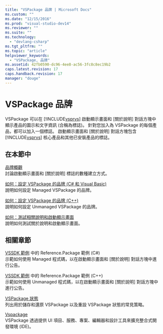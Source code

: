 ```yaml
---
title: "VSPackage 品牌 | Microsoft Docs"
ms.custom: ""
ms.date: "12/15/2016"
ms.prod: "visual-studio-dev14"
ms.reviewer: ""
ms.suite: ""
ms.technology: 
  - "devlang-csharp"
ms.tgt_pltfrm: ""
ms.topic: "article"
helpviewer_keywords: 
  - "VSPackage, 品牌"
ms.assetid: 42fb0590-dc96-4ee8-ac56-3fc8c8ec19b2
caps.latest.revision: 17
caps.handback.revision: 17
manager: "douge"
---
```

# VSPackage 品牌
VSPackage 可以在 [!INCLUDE[vsprvs](../assembler/masm/includes/vsprvs_md.md)] 啟動顯示畫面和 \[關於說明\] 對話方塊中顯示產品的圖示和文字資訊 \(合稱為標誌\)。 針對您加入為 VSPackage 的每個產品，都可以加入一個標誌。 啟動顯示畫面和 \[關於說明\] 對話方塊包含 [!INCLUDE[vsprvs](../assembler/masm/includes/vsprvs_md.md)] 核心產品和其他已安裝產品的標誌。  
  
## 在本節中  
 [品牌概觀](../misc/branding-overview.md)  
 討論啟動顯示畫面和 \[關於說明\] 標誌的數種建立方式。  
  
 [如何：設定 VSPackage 的品牌 \(C\# 和 Visual Basic\)](../misc/how-to-brand-a-vspackage-csharp-and-visual-basic.md)  
 說明如何設定 Managed VSPackage 的品牌。  
  
 [如何：設定 VSPackage 的品牌 \(C\+\+\)](../misc/how-to-brand-a-vspackage-cpp.md)  
 說明如何設定 Unmanaged VSPackage 的品牌。  
  
 [如何：測試相關說明和啟動顯示畫面](../misc/how-to-test-the-help-about-and-splash-screens.md)  
 說明如何測試關於說明和啟動顯示畫面。  
  
## 相關章節  
 [VSSDK 範例](../misc/vssdk-samples.md) 中的 Reference.Package 範例 \(C\#\)  
 示範如何使用 Managed 程式碼，以在啟動顯示畫面和 \[關於說明\] 對話方塊中進行公告。  
  
 [VSSDK 範例](../misc/vssdk-samples.md) 中的 Reference.Package 範例 \(C\+\+\)  
 示範如何使用 Unmanaged 程式碼，以在啟動顯示畫面和 \[關於說明\] 對話方塊中進行公告。  
  
 [VSPackage 狀態](../misc/vspackage-state.md)  
 列出用於儲存和還原 VSPackage 以及重設 VSPackage 狀態的常見策略。  
  
 [Vspackage](../Topic/VSPackages.md)  
 VSPackage 透過提供 UI 項目、服務、專案、編輯器和設計工具來擴充整合式開發環境 \(IDE\)。